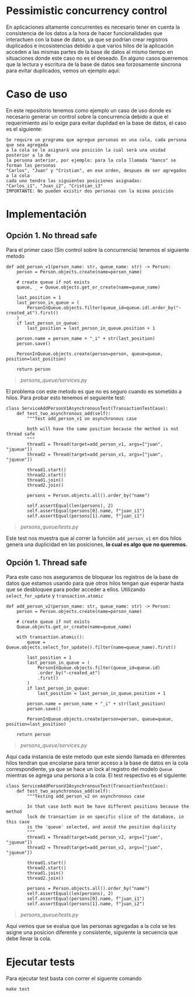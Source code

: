 # Pessimistic concurrency control

En aplicaciones altamente concurrentes es necesario tener en cuenta la consistencia de los datos a la hora de hacer funcionalidades que interactuen con la base de datos, ya que se podrían crear registros duplicados e incosistencias debido a que varios hilos de la aplicación acceden a las mismas partes de la base de datos al mismo tiempo en situaciones donde este caso no es el deseado.
En alguno casos querremos que la lectura y escritura de la base de datos sea forzosamente sincrona para evitar duplicados, vemos un ejemplo aquí:

# Caso de uso

En este repositorio tenemos como ejemplo un caso de uso donde es necesario generar un control sobre la concurrencia debido a que el requerimiento así lo exige para evitar duplidad en la base de datos, el caso es el siguiente:

    Se require un programa que agregue personas en una cola, cada persona que sea agregada 
    a la cola se le asignará una posición la cual será una unidad posterior a la de 
    la persona anterior, por ejemplo: para la cola llamada "banco" se forman las personas
    "Carlos", "Juan" y "Cristian", en ese orden, despues de ser agregados a la cola
    cada uno tendra las siguientes posiciones asignadas:
    "Carlos_i1", "Juan_i2", "Cristian_i3"
    IMPORTANTE: No pueden existir dos personas con la misma posición


# Implementación

## Opción 1. No thread safe
Para el primer caso (Sin control sobre la concurrencia) tenemos el siguiente metodo

    def add_person_v1(person_name: str, queue_name: str) -> Person:
        person = Person.objects.create(name=person_name)

        # create queue if not exists
        queue, _ = Queue.objects.get_or_create(name=queue_name)

        last_position = 1
        last_person_in_queue = (
            PersonInQueue.objects.filter(queue_id=queue.id).order_by("-created_at").first()
        )
        if last_person_in_queue:
            last_position = last_person_in_queue.position + 1

        person.name = person_name + "_i" + str(last_position)
        person.save()

        PersonInQueue.objects.create(person=person, queue=queue, position=last_position)

        return person

> *persons_queue/services.py*

El problema con este metodo es que no es seguro cuando es sometido a hilos.
Para probar esto tenemos el seguiente test:

    class ServiceAddPersonV1AsynchronousTest(TransactionTestCase):
        def test_two_asynchronous_add(self):
            """Test add_person_v1 on asynchronous case

            both will have the same position because the method is not thread safe
            """
            thread1 = Thread(target=add_person_v1, args=["juan", "jqueue"])
            thread2 = Thread(target=add_person_v1, args=["juan", "jqueue"])

            thread1.start()
            thread2.start()
            thread1.join()
            thread2.join()

            persons = Person.objects.all().order_by("name")

            self.assertEqual(len(persons), 2)
            self.assertEqual(persons[0].name, f"juan_i1")
            self.assertEqual(persons[1].name, f"juan_i1")

> *persons_queue/tests.py*

Este test nos muestra que al correr la función `add_person_v1` en dos hilos genera
una duplicidad en las posiciones, **lo cual es algo que no queremos.**


## Opción 1. Thread safe

Para este caso nos aseguramos de bloquear los registros de la base de datos que
estamos usando para que otros hilos tengan que esperar hasta que se desbloquee para 
poder acceder a ellos. Utilizando `select_for_update` y `transaction.atomic`

    def add_person_v2(person_name: str, queue_name: str) -> Person:
        person = Person.objects.create(name=person_name)

        # create queue if not exists
        Queue.objects.get_or_create(name=queue_name)

        with transaction.atomic():
            queue = Queue.objects.select_for_update().filter(name=queue_name).first()

            last_position = 1
            last_person_in_queue = (
                PersonInQueue.objects.filter(queue_id=queue.id)
                .order_by("-created_at")
                .first()
            )
            if last_person_in_queue:
                last_position = last_person_in_queue.position + 1

            person.name = person_name + "_i" + str(last_position)
            person.save()

            PersonInQueue.objects.create(person=person, queue=queue, position=last_position)

        return person

> *persons_queue/services.py*

Aquí cada instancia de este metodo que este siendo llamada en diferentes hilos tendran que
encolarse para tener acceso a la base de datos en la cola correspondiente, ya que se hace un lock
al registro del modelo `Queue` mientras se agrega una persona a la cola. El test respectivo es el siguiente:

    class ServiceAddPersonV2AsynchronousTest(TransactionTestCase):
        def test_two_asynchronous_add(self):
            """Testing add_person_v2 on asynchronous case

            In that case both must be have different positions because the method
            lock de transaction in on specific slice of the database, in this case
            is the 'queue' selected, and avoid the position duplicity
            """
            thread1 = Thread(target=add_person_v2, args=["juan", "jqueue"])
            thread2 = Thread(target=add_person_v2, args=["juan", "jqueue"])

            thread1.start()
            thread2.start()
            thread1.join()
            thread2.join()

            persons = Person.objects.all().order_by("name")
            self.assertEqual(len(persons), 2)
            self.assertEqual(persons[0].name, f"juan_i1")
            self.assertEqual(persons[1].name, f"juan_i2")

> *persons_queue/tests.py*

Aquí vemos que se evalua que las personas agregadas a la cola se les asigne una posicion diferente
y consistente, siguiente la secuencia que debe llevar la cola.


# Ejecutar tests

Para ejecutar test basta con correr el siguente comando

    make test
